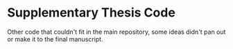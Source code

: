 # Supplementary Thesis Code

Other code that couldn't fit in the main repository, some ideas didn't pan out or make it to the final manuscript. 